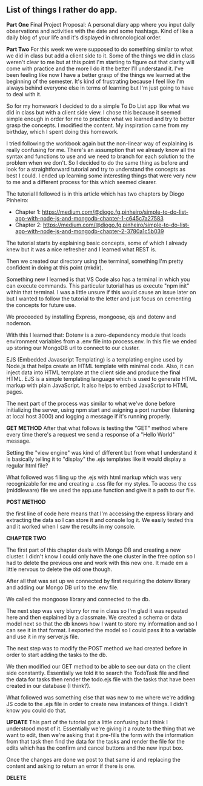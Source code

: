## List of things I rather do app.

**Part One**
Final Project Proposal: A personal diary app where you input daily observations and activities with the date and some hashtags. Kind of like a daily blog of your life and it's displayed in chronological order.

**Part Two**
For this week we were supposed to do something similar to what we did in class but add a client side to it. Some of the things we did in class weren't clear to me but at this point I'm starting to figure out that clarity will come with practice and the more I do it the better I'll understand it. I've been feeling like now I have a better grasp of the things we learned at the beginning of the semester. It's kind of frustrating because I feel like I'm always behind everyone else in terms of learning but I'm just going to have to deal with it.

So for my homework I decided to do a simple To Do List app like what we did in class but with a client side view. I chose this because it seemed simple enough in order for me to practice what we learned and try to better grasp the concepts. I modified the content. My inspiration came from my birthday, which I spent doing this homework.

I tried following the workbook again but the non-linear way of explaining is really confusing for me. There's an assumption that we already know all the syntax and functions to use and we need to branch for each solution to the problem when we don't. So I decided to do the same thing as before and look for a straightforward tutorial and try to understand the concepts as best I could. I ended up learning some interesting things that were very new to me and a different process for this which seemed clearer.

The tutorial I followed is in this article which has two chapters by Diogo Pinheiro:
- Chapter 1: https://medium.com/@diogo.fg.pinheiro/simple-to-do-list-app-with-node-js-and-mongodb-chapter-1-c645c7a27583
- Chapter 2: https://medium.com/@diogo.fg.pinheiro/simple-to-do-list-app-with-node-js-and-mongodb-chapter-2-3780a1c5b039

The tutorial starts by explaining basic concepts, some of which I already knew but it was a nice refresher and I learned what REST is.

Then we created our directory using the terminal, something I'm pretty confident in doing at this point (mkdir).

Something new I learned is that VS Code also has a terminal in which you can execute commands. This particular tutorial has us execute "npm init" within that terminal. I was a little unsure if this would cause an issue later on but I wanted to follow the tutorial to the letter and just focus on cementing the concepts for future use.

We proceeded by installing Express, mongoose, ejs and dotenv and nodemon.

With this I learned that:
Dotenv is a zero-dependency module that loads environment variables from a .env file into process.env. In this file we ended up storing our MongoDB url to connect to our cluster.

EJS (Embedded Javascript Templating) is a templating engine used by Node.js that helps create an HTML template with minimal code. Also, it can inject data into HTML template at the client side and produce the final HTML. EJS is a simple templating language which is used to generate HTML markup with plain JavaScript. It also helps to embed JavaScript to HTML pages.

The next part of the process was similar to what we've done before initializing the server, using npm start and asigning a port number (listening at local host 3000) and logging a message if it's running properly.

**GET METHOD**
After that what follows is testing the "GET" method where every time there's a request we send a response of a "Hello World" message.

Setting the "view engine" was kind of different but from what I understand it is basically telling it to "display" the .ejs templates like it would display a regular html file?

What followed was filling up the .ejs with html markup which was very recognizable for me and creating a .css file for my styles. To access the css (middleware) file we used the app.use function and give it a path to our file.

**POST METHOD**

the first line of code here means that I'm accessing the express library and extracting the data so I can store it and console log it. We easily tested this and it worked when I saw the results in my console.

**CHAPTER TWO**

The first part of this chapter deals with Mongo DB and creating a new cluster. I didn't know I could only have the one cluster in the free option so I had to delete the previous one and work with this new one. It made em a little nervous to delete the old one though.

After all that was set up we connected by first requiring the dotenv library and adding our Mongo DB url to the .env file.

We called the mongoose library and connected to the db.

The next step was very blurry for me in class so I'm glad it was repeated here and then explained by a classmate. We created a schema or data model next so that the db knows how I want to store my information and so I can see it in that format. I exported the model so I could pass it to a variable and use it in my server.js file.

The next step was to modify the POST method we had created before in order to start adding the tasks to the db.

We then modified our GET method to be able to see our data on the client side constantly. Essentially we told it to search the TodoTask file and find the data  for tasks then render the todo.ejs file with the tasks that have been created in our database (I think?).

What followed was something else that was new to me where we're adding JS code to the .ejs file in order to create new instances of things. I didn't know you could do that.

**UPDATE**
This part of the tutorial got a little confusing but I think I understood most of it. Essentially we're giving it a route to the thing that we want to edit, then we're asking that it pre-fills the form with the information from that task then find the data for the tasks and render the file for the edits which has the confirm and cancel buttons and the new input box.

Once the changes are done we post to that same id and replacing the content and asking to return an error if there is one.

**DELETE**




